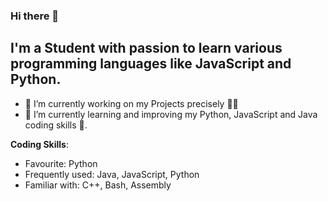 ### Hi there 👋

## I'm a Student with passion to learn various programming languages like JavaScript and Python.

- 🔭 I’m currently working on my Projects precisely 🔎🧐
- 🌱 I’m currently learning and improving my Python, JavaScript and Java coding skills 🐍.

**Coding Skills**:
- Favourite: Python
- Frequently used: Java, JavaScript, Python
- Familiar with: C++, Bash, Assembly
